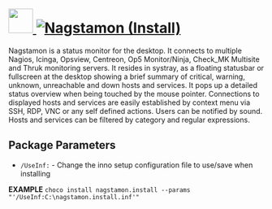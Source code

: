 # [<img src="https://cdn.jsdelivr.net/gh/AdmiringWorm/chocolatey-packages@5470b935d572ee4593af7ece11494ecff9806d16/icons/nagstamon.png" height="48" width="48" /> ![Nagstamon (Install)](https://img.shields.io/chocolatey/v/nagstamon.install.svg?label=Nagstamon%20(Install)&style=for-the-badge)](https://chocolatey.org/packages/nagstamon.install)

Nagstamon is a status monitor for the desktop. It connects to multiple Nagios, Icinga, Opsview, Centreon, Op5 Monitor/Ninja, Check_MK Multisite and Thruk monitoring servers. It resides in systray, as a floating statusbar or fullscreen at the desktop showing a brief summary of critical, warning, unknown, unreachable and down hosts and services. It pops up a detailed status overview when being touched by the mouse pointer. Connections to displayed hosts and services are easily established by context menu via SSH, RDP, VNC or any self defined actions. Users can be notified by sound. Hosts and services can be filtered by category and regular expressions.

## Package Parameters
- `/UseInf:` - Change the inno setup configuration file to use/save when installing

**EXAMPLE**
`choco install nagstamon.install --params "'/UseInf:C:\nagstamon.install.inf'"`
